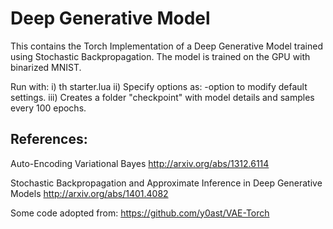 # Deep Generative Model
This contains the Torch Implementation of a Deep Generative Model trained using Stochastic Backpropagation. The model is trained on the GPU with binarized MNIST.

Run with:
i) th starter.lua
ii) Specify options as: -option <optionvalue> to modify default settings. 
iii) Creates a folder "checkpoint" with model details and samples every 100 epochs. 

References:
----------
Auto-Encoding Variational Bayes
http://arxiv.org/abs/1312.6114

Stochastic Backpropagation and Approximate Inference in Deep Generative Models
http://arxiv.org/abs/1401.4082

Some code adopted from:
https://github.com/y0ast/VAE-Torch
